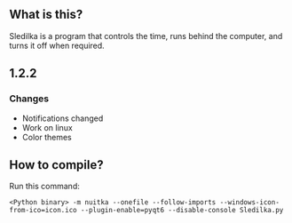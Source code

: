 ## What is this?
Sledilka is a program that controls the time, runs behind the computer, and turns it off when required.

## 1.2.2

### Changes
 - Notifications changed
 - Work on linux
 - Color themes

## How to compile?
Run this command:
``` 
<Python binary> -m nuitka --onefile --follow-imports --windows-icon-from-ico=icon.ico --plugin-enable=pyqt6 --disable-console Sledilka.py
```
